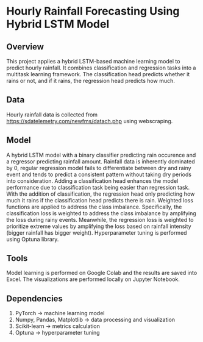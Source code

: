 # Hourly Rainfall Forecasting Using Hybrid LSTM Model
## Overview
This project applies a hybrid LSTM-based machine learning model to predict hourly rainfall. It combines classification and regression tasks into a multitask learning framework.
The classification head predicts whether it rains or not, and if it rains, the regression head predicts how much.

## Data
Hourly rainfall data is collected from https://sdatelemetry.com/newfms/datach.php using webscraping.

## Model
A hybrid LSTM model with a binary classifier predicting rain occurence and a regressor predicting rainfall amount.
Rainfall data is inherently dominated by 0, regular regression model fails to differentiate between dry and rainy event and tends to predict a consistent pattern without taking dry periods into consideration. Adding a classification head enhances the model performance due to classification task being easier than regression task. With the addition of classification, the regression head only predicting how much it rains if the classification head predicts there is rain.
Weighted loss functions are applied to address the class imbalance. Specifically, the classification loss is weighted to address the class imbalance by amplifying the loss during rainy events. Meanwhile, the regression loss is weighted to prioritize extreme values by amplifying the loss based on rainfall intensity (bigger rainfall has bigger weight).
Hyperparameter tuning is performed using Optuna library.

## Tools
Model learning is performed on Google Colab and the results are saved into Excel. The visualizations are performed locally on Jupyter Notebook.

## Dependencies
1. PyTorch -> machine learning model
2. Numpy, Pandas, Matplotlib -> data processing and visualization
3. Scikit-learn -> metrics calculation
4. Optuna -> hyperparameter tuning
